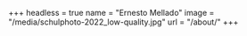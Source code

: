 +++
headless = true
name = "Ernesto Mellado"
image = "/media/schulphoto-2022_low-quality.jpg"
url = "/about/"
+++
